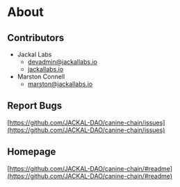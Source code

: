 # About

## Contributors
+ Jackal Labs
    + [devadmin@jackallabs.io](mailto:devadmin@jackallabs.io)
    + [jackallabs.io](https://jackallabs.io)
+ Marston Connell
    + [marston@jackallabs.io](mailto:marston@jackallabs.io)

## Report Bugs
[https://github.com/JACKAL-DAO/canine-chain/issues](https://github.com/JACKAL-DAO/canine-chain/issues)

## Homepage
[https://github.com/JACKAL-DAO/canine-chain/#readme](https://github.com/JACKAL-DAO/canine-chain/#readme)